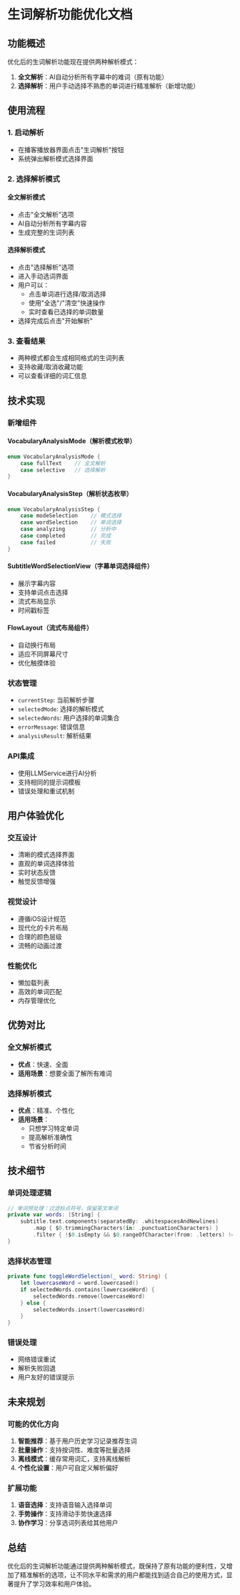 # 生词解析功能优化文档

## 功能概述

优化后的生词解析功能现在提供两种解析模式：
1. **全文解析**：AI自动分析所有字幕中的难词（原有功能）
2. **选择解析**：用户手动选择不熟悉的单词进行精准解析（新增功能）

## 使用流程

### 1. 启动解析
- 在播客播放器界面点击"生词解析"按钮
- 系统弹出解析模式选择界面

### 2. 选择解析模式

#### 全文解析模式
- 点击"全文解析"选项
- AI自动分析所有字幕内容
- 生成完整的生词列表

#### 选择解析模式  
- 点击"选择解析"选项
- 进入手动选词界面
- 用户可以：
  - 点击单词进行选择/取消选择
  - 使用"全选"/"清空"快速操作
  - 实时查看已选择的单词数量
- 选择完成后点击"开始解析"

### 3. 查看结果
- 两种模式都会生成相同格式的生词列表
- 支持收藏/取消收藏功能
- 可以查看详细的词汇信息

## 技术实现

### 新增组件

#### VocabularyAnalysisMode（解析模式枚举）
```swift
enum VocabularyAnalysisMode {
    case fullText    // 全文解析
    case selective   // 选择解析
}
```

#### VocabularyAnalysisStep（解析状态枚举）
```swift
enum VocabularyAnalysisStep {
    case modeSelection    // 模式选择
    case wordSelection    // 单词选择
    case analyzing        // 分析中
    case completed        // 完成
    case failed           // 失败
}
```

#### SubtitleWordSelectionView（字幕单词选择组件）
- 展示字幕内容
- 支持单词点击选择
- 流式布局显示
- 时间戳标签

#### FlowLayout（流式布局组件）
- 自动换行布局
- 适应不同屏幕尺寸
- 优化触摸体验

### 状态管理
- `currentStep`: 当前解析步骤
- `selectedMode`: 选择的解析模式
- `selectedWords`: 用户选择的单词集合
- `errorMessage`: 错误信息
- `analysisResult`: 解析结果

### API集成
- 使用LLMService进行AI分析
- 支持相同的提示词模板
- 错误处理和重试机制

## 用户体验优化

### 交互设计
- 清晰的模式选择界面
- 直观的单词选择体验
- 实时状态反馈
- 触觉反馈增强

### 视觉设计
- 遵循iOS设计规范
- 现代化的卡片布局
- 合理的颜色层级
- 流畅的动画过渡

### 性能优化
- 懒加载列表
- 高效的单词匹配
- 内存管理优化

## 优势对比

### 全文解析模式
- **优点**：快速、全面
- **适用场景**：想要全面了解所有难词

### 选择解析模式
- **优点**：精准、个性化
- **适用场景**：
  - 只想学习特定单词
  - 提高解析准确性
  - 节省分析时间

## 技术细节

### 单词处理逻辑
```swift
// 单词预处理：过滤标点符号，保留英文单词
private var words: [String] {
    subtitle.text.components(separatedBy: .whitespacesAndNewlines)
        .map { $0.trimmingCharacters(in: .punctuationCharacters) }
        .filter { !$0.isEmpty && $0.rangeOfCharacter(from: .letters) != nil }
}
```

### 选择状态管理
```swift
private func toggleWordSelection(_ word: String) {
    let lowercaseWord = word.lowercased()
    if selectedWords.contains(lowercaseWord) {
        selectedWords.remove(lowercaseWord)
    } else {
        selectedWords.insert(lowercaseWord)
    }
}
```

### 错误处理
- 网络错误重试
- 解析失败回退
- 用户友好的错误提示

## 未来规划

### 可能的优化方向
1. **智能推荐**：基于用户历史学习记录推荐生词
2. **批量操作**：支持按词性、难度等批量选择
3. **离线模式**：缓存常用词汇，支持离线解析
4. **个性化设置**：用户可自定义解析偏好

### 扩展功能
1. **语音选择**：支持语音输入选择单词
2. **手势操作**：支持滑动手势快速选择
3. **协作学习**：分享选词列表给其他用户

## 总结

优化后的生词解析功能通过提供两种解析模式，既保持了原有功能的便利性，又增加了精准解析的选项，让不同水平和需求的用户都能找到适合自己的使用方式，显著提升了学习效率和用户体验。 